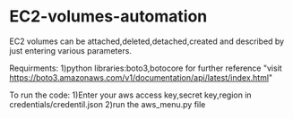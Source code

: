 # EC2-volumes-automation
EC2 volumes can be attached,deleted,detached,created and described by just entering various parameters.

Requirments:
1)python libraries:boto3,botocore
for further reference "visit https://boto3.amazonaws.com/v1/documentation/api/latest/index.html"

To run the code:
1)Enter your aws access key,secret key,region in credentials/credentil.json
2)run the aws_menu.py file
